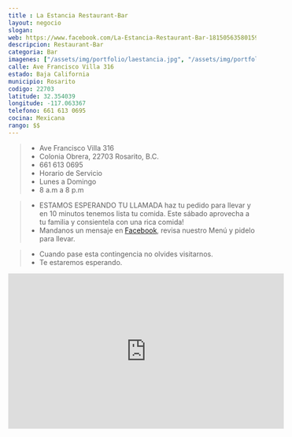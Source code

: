 ```yaml
---
title : La Estancia Restaurant-Bar
layout: negocio
slogan: 
web: https://www.facebook.com/La-Estancia-Restaurant-Bar-181505635801596
descripcion: Restaurant-Bar
categoria: Bar
imagenes: ["/assets/img/portfolio/laestancia.jpg", "/assets/img/portfolio/laestanciaestamos.jpg"]
calle: Ave Francisco Villa 316
estado: Baja California
municipio: Rosarito
codigo: 22703
latitude: 32.354039
longitude: -117.063367
telefono: 661 613 0695
cocina: Mexicana
rango: $$
---
```




>* Ave Francisco Villa 316
>* Colonia Obrera, 22703 Rosarito, B.C.
>* 661 613 0695
>* Horario de Servicio
>* Lunes a Domingo  
>* 8 a.m a 8 p.m



>* ESTAMOS ESPERANDO TU LLAMADA
haz tu pedido para llevar y en 10 minutos tenemos lista tu comida.
Este sábado aprovecha a tu familia y consientela con una rica comida!
 >* Mandanos un mensaje en [Facebook](https://www.facebook.com/La-Estancia-Restaurant-Bar-181505635801596), revisa nuestro Menú y pidelo para llevar. 

 >* Cuando pase esta contingencia no olvides visitarnos. 
 >* Te estaremos esperando.


<div class="embed-responsive embed-responsive-16by9">

<iframe src="https://www.facebook.com/plugins/video.php?href=https%3A%2F%2Fwww.facebook.com%2F181505635801596%2Fvideos%2F2789426944614716%2F&show_text=0&width=560" width="560" height="315" style="border:none;overflow:hidden" scrolling="no" frameborder="0" allowTransparency="true" allowFullScreen="true"></iframe>